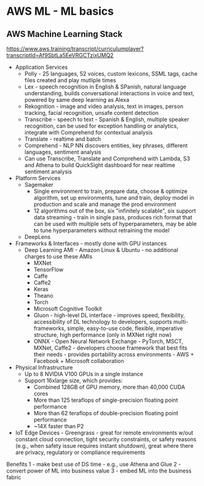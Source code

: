 # AWS ML - ML basics

## AWS Machine Learning Stack

https://www.aws.training/transcript/curriculumplayer?transcriptId=Af9SbtLa5EeVRGCTzixUMQ2

* Application Services 
	* Polly - 25 languages, 52 voices, custom lexicons, SSML tags, cache files created and play mutliple times
	* Lex - speech recognition in English & SPanish, natural language understanding, builds conversational interactions in voice and text, powered by same deep learning as Alexa
	* Rekognition - image and video analysis, text in images, person tracking, facial recognition, unsafe content detection
	* Transcribe - speech to text - Spanish & English, multiple speaker recognition, can be used for exception handling or analytics, integrate with Comprehend for contextual analysis
	* Translate - realtime and batch
	* Comprehend - NLP NN discovers entities, key phrases, different languages, sentiment analysis
	* Can use Transcribe, Translate and Comprehend with Lambda, S3 and Athena to build QuickSight dashboard for near realtime sentiment analysis
* Platform Services 
	* Sagemaker
		* Single environment to train, prepare data, choose & optimize algorithm, set up environments, tune and train, deploy model in production and scale and manage the prod environment
		* 12 algorithms out of the box, six "infinitely scalable", six support data streaming - train in single pass, produces rich format that can be used with multiple sets of hyperparameters, may be able to tune hyperparameters without retraining the model
	* DeepLens
* Frameworks & Interfaces - mostly done with GPU instances
	* Deep Learning AMI - Amazon Linux & Ubuntu - no additional charges to use these AMIs
		* MXNet
		* TensorFlow
		* Caffe
		* Caffe2
		* Keras
		* Theano
		* Torch
		* Microsoft Cognitive Toolkit
		* Gluon - high-level DL interface - improves speed, flexibility, accessibility of DL technology to developers, supports multi-frameworks, simple, easy-to-use code, flexible, imperative structure, high performance (only in MXNet right now)
		* ONNX - Open Neural Network Exchange - PyTorch, MSCT, MXNet, Caffe2 - developers choose framework that best fits their needs - provides portability across environments - AWS + Facebook + Microsoft collaboration
* Physical Infrastructure
	* Up to 8 NVIDIA V100 GPUs in a single instance
	* Support 16xlarge size, which provides:
		* Combined 128GB of GPU memory, more than 40,000 CUDA cores
		* More than 125 teraflops of single-precision floating point performance
		* More than 62 teraflops of double-precision floating point performance
		* ~14X faster than P2
* IoT Edge Devices - Greengrass - great for remote environments w/out constant cloud connection, tight security constraints, or safety reasons (e.g., when safety issue requires instant shutdown), great where there are privacy, regulatory or compliance requirements	

Benefits
1 - make best use of DS time - e.g., use Athena and Glue
2 - convert power of ML into business value
3 - embed ML into the business fabric

